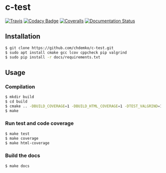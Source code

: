 c-test
======

[![Travis](https://img.shields.io/travis/chdemko/c-test.svg)](http://travis-ci.org/chdemko/c-test)
[![Codacy Badge](https://img.shields.io/codacy/grade/8cd40a98b85f4d4bbea18469cd062bb7.svg)](https://www.codacy.com/app/chdemko/c-test)
[![Coveralls](https://img.shields.io/coveralls/chdemko/c-test.svg)](https://coveralls.io/r/chdemko/c-test?branch=master)
[![Documentation Status](https://readthedocs.org/projects/c-test/badge/?version=latest)](http://c-test.readthedocs.io/en/latest/?badge=latest)

Installation
------------

~~~bash
$ git clone https://github.com/chdemko/c-test.git
$ sudo apt install cmake gcc lcov cppcheck pip valgrind
$ sudo pip install -r docs/requirements.txt
~~~

Usage
-----

### Compilation

~~~bash
$ mkdir build
$ cd build
$ cmake .. -DBUILD_COVERAGE=1 -DBUILD_HTML_COVERAGE=1 -DTEST_VALGRIND=1
$ make
~~~

### Run test and code coverage

~~~bash
$ make test
$ make coverage
$ make html-coverage
~~~

### Build the docs

~~~bash
$ make docs
~~~

